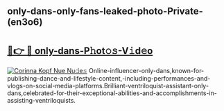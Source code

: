 ## only-dans-only-fans​-leaked-photo​-Private-(en3o6)


# <h2><a href="https://mediaupload.pro?title=only-dans&ref=git">🔗👉 🔴 only-dans-P𝚑ot𝚘𝚜-V𝚒d𝚎o</a></h2>

[![Corinna Kopf Nue Nu𝚍e𝚜](https://i.imgur.com/0qMVB7G.gif)](https://mediaupload.pro?title=only-dans&ref=git)
Online-influencer-only-dans,known-for-publishing-dance-and-lifestyle-content,-including-performances-and-vlogs-on-social-media-platforms.Brilliant-ventriloquist-assistant-only-dans,celebrated-for-their-exceptional-abilities-and-accomplishments-in-assisting-ventriloquists.  